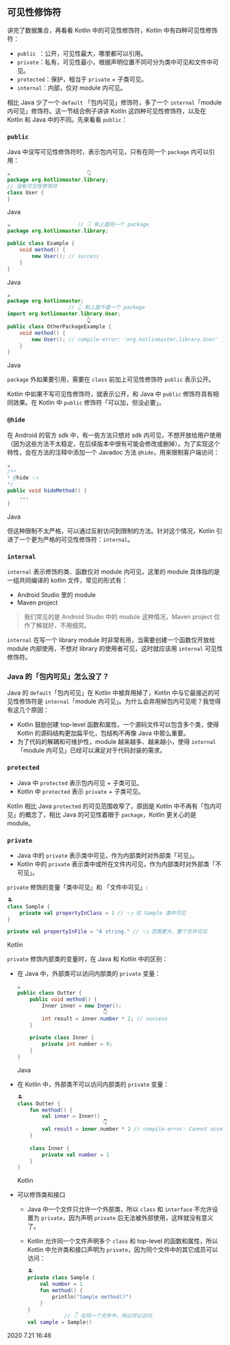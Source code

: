 ## **可见性修饰符**

讲完了数据集合，再看看 Kotlin 中的可见性修饰符，Kotlin 中有四种可见性修饰符：

- `public `：公开，可见性最大，哪里都可以引用。
- `private`：私有，可见性最小，根据声明位置不同可分为类中可见和文件中可见。
- `protected`：保护，相当于 `private` + 子类可见。
- `internal`：内部，仅对 module 内可见。

相比 Java 少了一个 `default` 「包内可见」修饰符，多了一个 `internal`「module 内可见」修饰符。这一节结合例子讲讲 Kotlin 这四种可见性修饰符，以及在 Kotlin 和 Java 中的不同。先来看看 `public`：

### `public`

Java 中没写可见性修饰符时，表示包内可见，只有在同一个 `package` 内可以引用：

```java
☕️                         👇
package org.kotlinmaster.library; 
// 没有可见性修饰符
class User {
}
```

Java

```java
☕️                      // 👇 和上面同一个 package
package org.kotlinmaster.library;

public class Example {
    void method() {
        new User(); // success
    }
}
```

Java

```java
☕️
package org.kotlinmaster;
                    // 👆 和上面不是一个 package
import org.kotlinmaster.library.User;
                          👆
public class OtherPackageExample {
    void method() {
        new User(); // compile-error: 'org.kotlinmaster.library.User' is not public in 'org.kotlinmaster.library'. Cannot be accessed from outside package
    }
}
```

Java

`package` 外如果要引用，需要在 `class` 前加上可见性修饰符 `public` 表示公开。

Kotlin 中如果不写可见性修饰符，就表示公开，和 Java 中 `public` 修饰符具有相同效果。在 Kotlin 中 `public` 修饰符「可以加，但没必要」。

### `@hide`

在 Android 的官方 sdk 中，有一些方法只想对 sdk 内可见，不想开放给用户使用（因为这些方法不太稳定，在后续版本中很有可能会修改或删掉）。为了实现这个特性，会在方法的注释中添加一个 Javadoc 方法 `@hide`，用来限制客户端访问：

```java
☕️
/**
* @hide 👈
*/
public void hideMethod() {
    ...
}
```

Java

但这种限制不太严格，可以通过反射访问到限制的方法。针对这个情况，Kotlin 引进了一个更为严格的可见性修饰符：`internal`。

### `internal`

`internal` 表示修饰的类、函数仅对 module 内可见，这里的 module 具体指的是一组共同编译的 kotlin 文件，常见的形式有：

- Android Studio 里的 module
- Maven project

> 我们常见的是 Android Studio 中的 module 这种情况，Maven project 仅作了解就好，不用细究。

`internal` 在写一个 library module 时非常有用，当需要创建一个函数仅开放给 module 内部使用，不想对 library 的使用者可见，这时就应该用 `internal` 可见性修饰符。

### Java 的「包内可见」怎么没了？

Java 的 `default`「包内可见」在 Kotlin 中被弃用掉了，Kotlin 中与它最接近的可见性修饰符是 `internal`「module 内可见」。为什么会弃用掉包内可见呢？我觉得有这几个原因：

- Kotlin 鼓励创建 top-level 函数和属性，一个源码文件可以包含多个类，使得 Kotlin 的源码结构更加扁平化，包结构不再像 Java 中那么重要。
- 为了代码的解耦和可维护性，module 越来越多、越来越小，使得 `internal` 「module 内可见」已经可以满足对于代码封装的需求。

### `protected`

- Java 中 `protected` 表示包内可见 + 子类可见。
- Kotlin 中 `protected` 表示 `private` + 子类可见。

Kotlin 相比 Java `protected` 的可见范围收窄了，原因是 Kotlin 中不再有「包内可见」的概念了，相比 Java 的可见性着眼于 `package`，Kotlin 更关心的是 module。

### `private`

- Java 中的 `private` 表示类中可见，作为内部类时对外部类「可见」。
- Kotlin 中的 `private` 表示类中或所在文件内可见，作为内部类时对外部类「不可见」。

`private` 修饰的变量「类中可见」和 「文件中可见」:

```kotlin
🏝️
class Sample {
    private val propertyInClass = 1 // 👈 仅 Sample 类中可见
}

private val propertyInFile = "A string." // 👈 范围更大，整个文件可见
```

Kotlin

`private` 修饰内部类的变量时，在 Java 和 Kotlin 中的区别：

- 在 Java 中，外部类可以访问内部类的 `private` 变量：

  ```java
  ☕️
  public class Outter {
      public void method() {
          Inner inner = new Inner();
                              👇
          int result = inner.number * 2; // success
      }
      
      private class Inner {
          private int number = 0;
      }
  }
  ```

  Java

- 在 Kotlin 中，外部类不可以访问内部类的 `private` 变量：

  ```kotlin
  🏝️
  class Outter {
      fun method() {
          val inner = Inner()
                              👇
          val result = inner.number * 2 // compile-error: Cannot access 'number': it is private in 'Inner'
      }
      
      class Inner {
          private val number = 1
      }
  }
  ```

  Kotlin

- 可以修饰类和接口

  - Java 中一个文件只允许一个外部类，所以 `class` 和 `interface` 不允许设置为 `private`，因为声明 `private` 后无法被外部使用，这样就没有意义了。

  - Kotlin 允许同一个文件声明多个 `class` 和 top-level 的函数和属性，所以 Kotlin 中允许类和接口声明为 `private`，因为同个文件中的其它成员可以访问：

    ```kotlin
    🏝️                   
    private class Sample {
        val number = 1
        fun method() {
            println("Sample method()")
        }
    }
                // 👇 在同一个文件中，所以可以访问
    val sample = Sample()
    ```

2020 7.21 16:46
